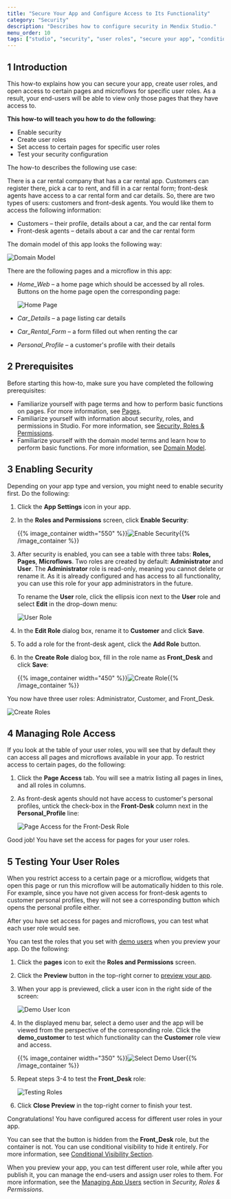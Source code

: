```yaml
---
title: "Secure Your App and Configure Access to Its Functionality"
category: "Security"
description: "Describes how to configure security in Mendix Studio."
menu_order: 10
tags: ["studio", "security", "user roles", "secure your app", "conditional visibility"]
---
```


## 1 Introduction 

This how-to explains how you can secure your app, create user roles, and open access to certain pages and microflows for specific user roles. As a result, your end-users will be able to view only those pages that they have access to. 

**This how-to will teach you how to do the following:**

* Enable security
* Create user roles
* Set access to certain pages for specific user roles
* Test your security configuration

The how-to describes the following use case: 

There is a car rental company that has a car rental app. Customers can register there, pick a car to rent, and fill in a car rental form; front-desk agents have access to a car rental form and car details. So, there are two types of users: customers and front-desk agents. You would like them to access the following information:

* Customers – their profile, details about a car, and the car rental form
* Front-desk agents –  details about a car and the car rental form

The domain model of this app looks the following way:

![Domain Model](attachments/security-how-to-configure-roles/domain-model.png)

There are the following pages and a microflow in this app:

* *Home_Web* – a home page which should be accessed by all roles. Buttons on the home page open the corresponding page:

    ![Home Page](attachments/security-how-to-configure-roles/home-page.png)

* *Car_Details* – a page listing car details

* *Car_Rental_Form* – a form filled out when renting the car

* *Personal_Profile* – a customer's profile with their details


## 2 Prerequisites

Before starting this how-to, make sure you have completed the following prerequisites:

* Familiarize yourself with page terms and how to perform basic functions on pages. For more information, see [Pages](/studio/page-editor). 
* Familiarize yourself with information about security, roles, and permissions in Studio. For more information, see [Security, Roles & Permissions](settings-security).
* Familiarize yourself with the domain model terms and learn how to perform basic functions. For more information, see [Domain Model](/studio/domain-models).

## 3 Enabling Security

Depending on your app type and version, you might need to enable security first. Do the following:

1. Click the **App Settings** icon in your app.

2. In the **Roles and Permissions** screen, click **Enable Security**:

	{{% image_container width="550" %}}![Enable Security](attachments/security-how-to-configure-roles/enable-security.png){{% /image_container %}}
	
3. After security is enabled, you can see a table with three tabs: **Roles,** **Pages**, **Microflows**. Two roles are created by default: **Administrator** and **User**. The **Administrator** role is read-only, meaning you cannot delete or rename it. As it is already configured and has access to all functionality, you can use this role for your app administrators in the future. 

    To rename the **User** role, click the ellipsis icon next to the **User** role and select **Edit** in the drop-down menu:

    ![User Role](attachments/security-how-to-configure-roles/user-role.png)

4. In the **Edit Role** dialog box, rename it to **Customer** and click **Save**.

5. To add a role for the front-desk agent, click the **Add Role** button.

6. In the **Create Role** dialog box, fill in the role name as **Front_Desk** and click **Save**:

    {{% image_container width="450" %}}![Create Role](attachments/security-how-to-configure-roles/create-role.png){{% /image_container %}}

You now have three user roles: Administrator, Customer, and Front_Desk.

![Create Roles](attachments/security-how-to-configure-roles/roles-created.png)

## 4 Managing Role Access

If you look at the table of your user roles, you will see that by default they can access all pages and microflows available in your app. To restrict access to certain pages, do the following:

1. Click the **Page Access** tab. You will see a matrix listing all pages in lines, and all roles in columns.

2. As front-desk agents should not have access to customer's personal profiles, untick the check-box in the **Front-Desk** column next in the **Personal_Profile** line:

	![Page Access for the Front-Desk Role](attachments/security-how-to-configure-roles/page-access-front-desk.png)

Good job! You have set the access for pages for your user roles. 

## 5 Testing Your User Roles

When you restrict access to a certain page or a microflow, widgets that open this page or run this microflow will be automatically hidden to this role. For example, since you have not given access for front-desk agents to customer personal profiles, they will not see a corresponding button which opens the personal profile either.  

After you have set access for pages and microflows, you can test what each user role would see. 

You can test the roles that you set with [demo users](/studio/settings-security#demo-users) when you preview your app. Do the following:

1. Click the **pages** icon to exit the **Roles and Permissions** screen.

2. Click the **Preview** button in the top-right corner to [preview your app](/studio/publishing-app).

3. When your app is previewed, click a user icon in the right side of the screen: 

    ![Demo User Icon](attachments/security-how-to-configure-roles/demo-users-icon.png)

4. In the displayed menu bar, select a demo user and the app will be viewed from the perspective of the corresponding role. Click the **demo_customer** to test which functionality can the **Customer** role view and access.

    {{% image_container width="350" %}}![Select Demo User](attachments/security-how-to-configure-roles/select-user.png){{% /image_container %}}

5. Repeat steps 3-4 to test the **Front_Desk** role:

    ![Testing Roles](attachments/security-how-to-configure-roles/testing-roles.png)

6. Click **Close Preview** in the top-right corner to finish your test.

Congratulations! You have configured access for different user roles in your app. 

You can see that the button is hidden from the **Front_Desk** role, but the container is not. You can use conditional visibility to hide it entirely. For more information, see [Conditional Visibility Section](/studio/page-editor-widgets-visibility-section).

When you preview your app, you can test different user role, while after you publish it, you can manage the end-users and assign user roles to them. For more information, see the [Managing App Users](/studio/settings-security#managing-app-users) section in *Security, Roles & Permissions*.

